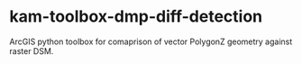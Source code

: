 # kam-toolbox-dmp-diff-detection
ArcGIS python toolbox for comaprison of vector PolygonZ geometry against raster DSM.
